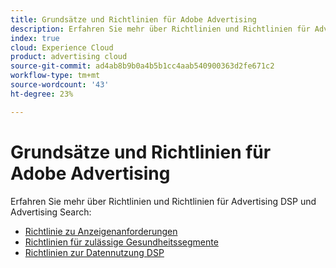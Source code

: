 ```yaml
---
title: Grundsätze und Richtlinien für Adobe Advertising
description: Erfahren Sie mehr über Richtlinien und Richtlinien für Advertising DSP und Advertising Search.
index: true
cloud: Experience Cloud
product: advertising cloud
source-git-commit: ad4ab8b9b0a4b5b1cc4aab540900363d2fe671c2
workflow-type: tm+mt
source-wordcount: '43'
ht-degree: 23%

---
```


# Grundsätze und Richtlinien für Adobe Advertising 

Erfahren Sie mehr über Richtlinien und Richtlinien für Advertising DSP und Advertising Search:

* [Richtlinie zu Anzeigenanforderungen](/help/policies/ad-requirements-policy.md)
* [Richtlinien für zulässige Gesundheitssegmente](/help/policies/health-segment-guidelines.md)
* [Richtlinien zur Datennutzung DSP](/help/policies/data-usage-guidelines.md)
